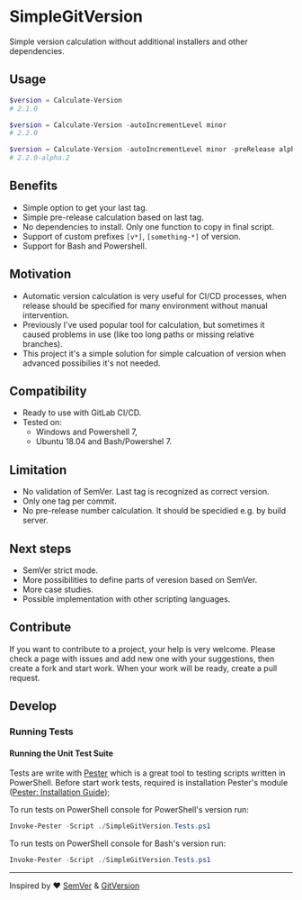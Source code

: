 # SimpleGitVersion

Simple version calculation without additional installers and other dependencies.

## Usage

```powershell
$version = Calculate-Version
# 2.1.0

$version = Calculate-Version -autoIncrementLevel minor
# 2.2.0

$version = Calculate-Version -autoIncrementLevel minor -preRelease alpha -preReleaseNumber 2
# 2.2.0-alpha.2
```

## Benefits

- Simple option to get your last tag.
- Simple pre-release calculation based on last tag.
- No dependencies to install. Only one function to copy in final script.
- Support of custom prefixes `[v*]`, `[something-*]` of version.
- Support for Bash and Powershell.

## Motivation

- Automatic version calculation is very useful for CI/CD processes, when release should be specified for many environment without manual intervention.
- Previously I've used popular tool for calculation, but sometimes it caused problems in use (like too long paths or missing relative branches).
- This project it's a simple solution for simple calcuation of version when advanced possibilies it's not needed.

## Compatibility

- Ready to use with GitLab CI/CD.
- Tested on:
  - Windows and Powershell 7,
  - Ubuntu 18.04 and Bash/Powershel 7.

## Limitation

- No validation of SemVer. Last tag is recognized as correct version.
- Only one tag per commit.
- No pre-release number calculation. It should be specidied e.g. by build server.

## Next steps

- SemVer strict mode.
- More possibilities to define parts of veresion based on SemVer.
- More case studies.
- Possible implementation with other scripting languages.

## Contribute

If you want to contribute to a project, your help is very welcome.
Please check a page with issues and add new one with your suggestions, then create a fork and start work. When your work will be ready, create a pull request.

## Develop

### Running Tests

#### Running the Unit Test Suite

Tests are write with [Pester] which is a great tool to testing scripts written in PowerShell.
Before start work tests, required is installation Pester's module ([Pester: Installation Guide]);

To run tests on PowerShell console for PowerShell's version run:

```powershell
Invoke-Pester -Script ./SimpleGitVersion.Tests.ps1
```

To run tests on PowerShell console for Bash's version run:

```powershell
Invoke-Pester -Script ./SimpleGitVersion.Tests.ps1
```

---

Inspired by ❤️ [SemVer] & [GitVersion]

[GitVersion]: https://github.com/GitTools/GitVersion
[SemVer]: https://semver.org
[Pester]: https://github.com/pester/Pester
[Pester: Installation Guide]: https://pester.dev/docs/introduction/installation